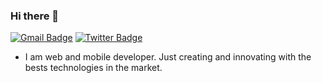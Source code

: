 ### Hi there 👋

[![Gmail Badge](https://img.shields.io/badge/-rodrigodnoronha@gmail.com-6633cc?style=flat-square&logo=Gmail&logoColor=white&link=mailto:rodrigodnoronha@gmail.com)](mailto:rodrigodnoronha@gmail.com)
[![Twitter Badge](https://img.shields.io/badge/-@xxxkckkxkxxk-6633cc?style=flat-square&labelColor=6633cc&logo=twitter&logoColor=white&link=https://twitter.com/xxxkckkxkxxk)](https://twitter.com/xxxkckkxkxxk) 

- I am web and mobile developer. Just creating and innovating with the bests technologies in the market.
